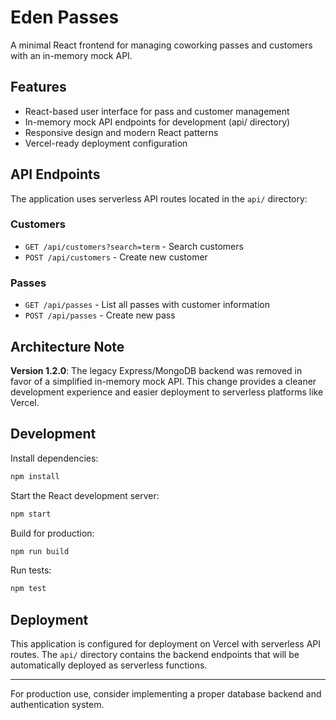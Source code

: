# Eden Passes

A minimal React frontend for managing coworking passes and customers with an in-memory mock API.

## Features

- React-based user interface for pass and customer management
- In-memory mock API endpoints for development (api/ directory)
- Responsive design and modern React patterns
- Vercel-ready deployment configuration

## API Endpoints

The application uses serverless API routes located in the `api/` directory:

### Customers
- `GET /api/customers?search=term` - Search customers
- `POST /api/customers` - Create new customer

### Passes
- `GET /api/passes` - List all passes with customer information
- `POST /api/passes` - Create new pass

## Architecture Note

**Version 1.2.0**: The legacy Express/MongoDB backend was removed in favor of a simplified in-memory mock API. This change provides a cleaner development experience and easier deployment to serverless platforms like Vercel.

## Development

Install dependencies:
```bash
npm install
```

Start the React development server:
```bash
npm start
```

Build for production:
```bash
npm run build
```

Run tests:
```bash
npm test
```

## Deployment

This application is configured for deployment on Vercel with serverless API routes. The `api/` directory contains the backend endpoints that will be automatically deployed as serverless functions.

---

For production use, consider implementing a proper database backend and authentication system.
